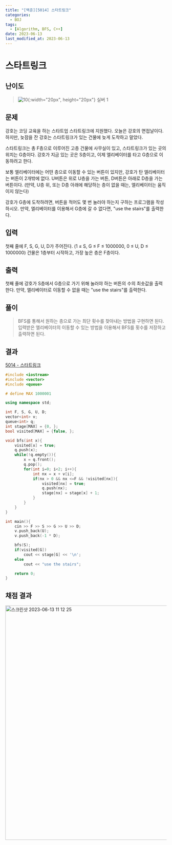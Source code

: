 ```yaml
---
title: "[백준][5014] 스타트링크"
categories:
  - BOJ
tags:
  - [Algorithm, BFS, C++]
date: 2023-06-13
last_modified_at: 2023-06-13
---
```

# 스타트링크

## 난이도
> ![10](https://github.com/ihmmaru99/ihmmaru99.github.io/assets/109266664/1725e8ac-be34-44d1-a4db-174d0a2cd0dd){:width="20px", height="20px"} <span style="color:#585858"> 실버 1</span>

## 문제
강호는 코딩 교육을 하는 스타트업 스타트링크에 지원했다. 오늘은 강호의 면접날이다. 하지만, 늦잠을 잔 강호는 스타트링크가 있는 건물에 늦게 도착하고 말았다.

스타트링크는 총 F층으로 이루어진 고층 건물에 사무실이 있고, 스타트링크가 있는 곳의 위치는 G층이다. 강호가 지금 있는 곳은 S층이고, 이제 엘리베이터를 타고 G층으로 이동하려고 한다.

보통 엘리베이터에는 어떤 층으로 이동할 수 있는 버튼이 있지만, 강호가 탄 엘리베이터는 버튼이 2개밖에 없다. U버튼은 위로 U층을 가는 버튼, D버튼은 아래로 D층을 가는 버튼이다. (만약, U층 위, 또는 D층 아래에 해당하는 층이 없을 때는, 엘리베이터는 움직이지 않는다)

강호가 G층에 도착하려면, 버튼을 적어도 몇 번 눌러야 하는지 구하는 프로그램을 작성하시오. 만약, 엘리베이터를 이용해서 G층에 갈 수 없다면, "use the stairs"를 출력한다.
## 입력
첫째 줄에 F, S, G, U, D가 주어진다. (1 ≤ S, G ≤ F ≤ 1000000, 0 ≤ U, D ≤ 1000000) 건물은 1층부터 시작하고, 가장 높은 층은 F층이다.

## 출력
첫째 줄에 강호가 S층에서 G층으로 가기 위해 눌러야 하는 버튼의 수의 최솟값을 출력한다. 만약, 엘리베이터로 이동할 수 없을 때는 "use the stairs"를 출력한다.

## 풀이
> BFS를 통해서 원하는 층으로 가는 최단 횟수를 찾아내는 방법을 구현하면 된다. 입력받은 엘리베이터의 이동할 수 있는 방법을 이용해서 BFS를 횟수를 저장하고 출력하면 된다.

## 결과
[5014 - 스타트링크](https://github.com/ihmmaru99/BOJ/blob/main/5014/5014.cpp)
```c++
#include <iostream>
#include <vector>
#include <queue>

# define MAX 1000001

using namespace std;

int F, S, G, U, D;
vector<int> v;
queue<int> q;
int stage[MAX] = {0, };
bool visited[MAX] = {false, };

void bfs(int x){
    visited[x] = true;
    q.push(x);
    while(!q.empty()){
        x = q.front();
        q.pop();
        for(int i=0; i<2; i++){
            int nx = x + v[i];
            if(nx > 0 && nx <=F && !visited[nx]){
                visited[nx] = true;
                q.push(nx);
                stage[nx] = stage[x] + 1;
            }
        }
    }
}

int main(){
    cin >> F >> S >> G >> U >> D;
    v.push_back(U);
    v.push_back(-1 * D);

    bfs(S);
    if(visited[G])
        cout << stage[G] << '\n';
    else
        cout << "use the stairs";

    return 0;
}
```

## 채점 결과
<img width="730" alt="스크린샷 2023-06-13 11 12 25" src="https://github.com/ihmmaru99/BOJ/assets/109266664/c351b656-548b-4fb6-9a76-183c0e2bf899">
